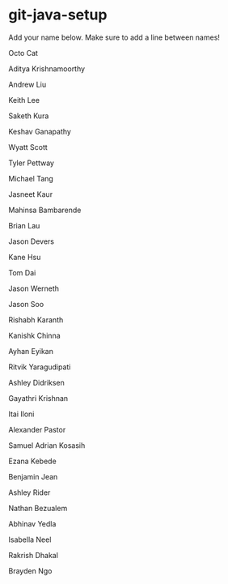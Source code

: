 # git-java-setup

Add your name below. Make sure to add a line between names!

Octo Cat

Aditya Krishnamoorthy

Andrew Liu

Keith Lee

Saketh Kura

Keshav Ganapathy

Wyatt Scott

Tyler Pettway

Michael Tang

Jasneet Kaur

Mahinsa Bambarende

Brian Lau

Jason Devers

Kane Hsu

Tom Dai

Jason Werneth

Jason Soo

Rishabh Karanth

Kanishk Chinna

Ayhan Eyikan

Ritvik Yaragudipati

Ashley Didriksen

Gayathri Krishnan

Itai Iloni

Alexander Pastor

Samuel Adrian Kosasih

Ezana Kebede

Benjamin Jean

Ashley Rider

Nathan Bezualem

Abhinav Yedla

Isabella Neel

Rakrish Dhakal

Brayden Ngo
